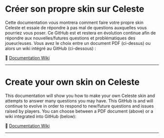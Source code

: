 # Créer son propre skin sur Celeste

Cette documentation vous montrera comment faire votre propre skin Celeste et essaie de répondre à pas mal de questions auxquelles vous pourriez vous poser.
Ce GitHub est et restera en évolution continue afin de répondre aux nouvelles/futures questions et problématiques des joueur/euses.
Vous avez le choix entre un document PDF (ci-dessus) ou alors un wiki intégré au GitHub (ci-dessous) :

🔗 [Documentation Wiki](https://github.com/Valou04/Documentation-Celeste-Skin/wiki)

---

# Create your own skin on Celeste

This documentation will show you how to make your own Celeste skin and attempts to answer many questions you may have.
This GitHub is and will continue to evolve in order to respond to new/future questions and issues raised by players.
You can choose between a PDF document (above) or a wiki integrated into GitHub (below):

🔗 [Documentation Wiki](https://github.com/Valou04/Documentation-Celeste-Skin/wiki)

---
